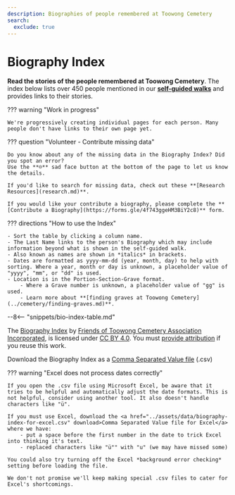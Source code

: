 ```yaml
---
description: Biographies of people remembered at Toowong Cemetery 
search:
  exclude: true
---
```


# Biography Index

**Read the stories of the people remembered at Toowong Cemetery**. The index below lists over 450 people mentioned in our **[self-guided walks](../walks/index.md)** and provides links to their stories. 

??? warning "Work in progress"

    We're progressively creating individual pages for each person. Many people don't have links to their own page yet.


??? question "Volunteer - Contribute missing data"

    Do you know about any of the missing data in the Biography Index? Did you spot an error? 
    Use the **☹︎** sad face button at the bottom of the page to let us know the details. 

    If you'd like to search for missing data, check out these **[Research Resources](research.md)**.
    
    If you would like your contribute a biography, please complete the **[Contribute a Biography](https://forms.gle/4f743ggeHM3BiY2c8)** form.
    

??? directions "How to use the Index" 

    - Sort the table by clicking a column name.
    - The Last Name links to the person's Biography which may include information beyond what is shown in the self-guided walk. 
    - Also known as names are shown in *italics* in brackets.
    - Dates are formatted as yyyy-mm-dd (year, month, day) to help with sorting. Where a year, month or day is unknown, a placeholder value of "yyyy", "mm", or "dd" is used.
    - Location is in the Portion-Section-Grave format.
        - Where a Grave number is unknown, a placeholder value of "gg" is used. 
        - Learn more about **[finding graves at Toowong Cemetery](../cemetery/finding-graves.md)**.

--8<-- "snippets/bio-index-table.md"

The [Biography Index](index.md) by [Friends of Toowong Cemetery Association Incorporated](../index.md), is licensed under [CC BY 4.0](https://creativecommons.org/licenses/by/4.0/). You must [provide attribution](../about/legal.md#attribution) if you reuse this work.


Download the Biography Index as a <a href="../assets/data/biography-index.csv" download>Comma Separated Value file</a> (.csv) 


??? warning "Excel does not process dates correctly"

    If you open the .csv file using Microsoft Excel, be aware that it tries to be helpful and automatically adjust the date formats. This is not helpful, consider using another tool. It also doesn't handle characters like "ü".
    
    If you must use Excel, download the <a href="../assets/data/biography-index-for-excel.csv" download>Comma Separated Value file for Excel</a> where we have:
        - put a space before the first number in the date to trick Excel into thinking it's text. 
        - replaced characters like "ü"" with "u" (we may have missed some)
    
    You could also try turning off the Excel *background error checking* setting before loading the file. 
    
    We don't not promise we'll keep making special .csv files to cater for Excel's shortcomings. 
    
<!--
or [Tabular Data Package](../assets/data/biography-index.zip) (.zip). 
-->
